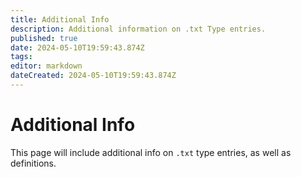 ```yaml
---
title: Additional Info
description: Additional information on .txt Type entries.
published: true
date: 2024-05-10T19:59:43.874Z
tags: 
editor: markdown
dateCreated: 2024-05-10T19:59:43.874Z
---
```


# Additional Info
This page will include additional info on `.txt` type entries, as well as definitions.